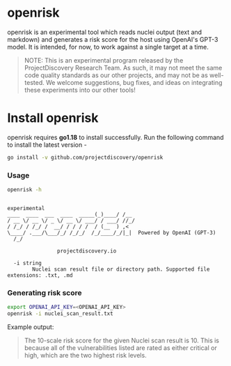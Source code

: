 # openrisk

openrisk is an experimental tool which reads nuclei output (text and markdown) and generates a risk score for the host using OpenAI's GPT-3 model. It is intended, for now, to work against a single target at a time.

> NOTE: This is an experimental program released by the ProjectDiscovery Research Team. As such, it may not meet the same code quality standards as our other projects, and may not be as well-tested. We welcome suggestions, bug fixes, and ideas on integrating these experiments into our other tools!

# Install openrisk
openrisk requires **go1.18** to install successfully. Run the following command to install the latest version -

```sh
go install -v github.com/projectdiscovery/openrisk
```

### Usage

```sh
openrisk -h
```

```console

experimental  
____  ____  ___  ____  _____(_)____/ /__
/ __ \/ __ \/ _ \/ __ \/ ___/ / ___/ //_/
/ /_/ / /_/ /  __/ / / / /  / (__  ) ,<   
\____/ .___/\___/_/ /_/_/  /_/____/_/|_|  Powered by OpenAI (GPT-3)
  /_/                                   
  
                projectdiscovery.io

  -i string
    	Nuclei scan result file or directory path. Supported file extensions: .txt, .md
```

### Generating risk score

```sh
export OPENAI_API_KEY=<OPENAI_API_KEY>
openrisk -i nuclei_scan_result.txt
```

Example output:

> The 10-scale risk score for the given Nuclei scan result is 10. This is because all of the vulnerabilities listed are rated as either critical or high, which are the two highest risk levels.
